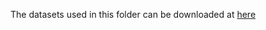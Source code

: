 The datasets used in this folder can be downloaded at [here](https://cloud.osubmi.com/downloadFiles/datasets_in_SpaGFT.zip)

